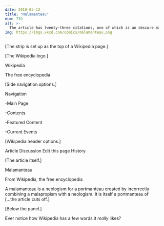 ```yaml
---
date: 2010-05-12
title: "Malamanteau"
num: 739
alt: >-
  The article has twenty-three citations, one of which is an obscure manuscript from the 1490s and the other twenty-two are arguments on LanguageLog.
img: https://imgs.xkcd.com/comics/malamanteau.png
---
```

[The strip is set up as the top of a Wikipedia page.]

[The Wikipedia logo.]

Wikipedia

The free encyclopedia

[Side navigation options.]

Navigation

-Main Page

-Contents

-Featured Content

-Current Events

[Wikipedia header options.]

Article  Discussion  Edit this page  History

[The article itself.]

Malamanteau

From Wikipedia, the free encyclopedia

A malamanteau is a neologism for a portmanteau created by incorrectly combining a malapropism with a neologism. It is itself a portmanteau of [...the article cuts off.]

[Below the panel.]

Ever notice how Wikipedia has a few words it *really* likes?